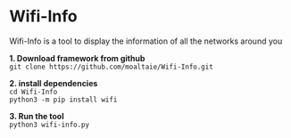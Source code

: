 # Wifi-Info
Wifi-Info is a tool to display the information of all the networks around you

<p dir="auto"><strong>1. Download framework from github</strong><br>
<code>git clone https://github.com/moaltaie/Wifi-Info.git</code></p>

<p dir="auto"><strong>2. install dependencies</strong><br>
<code>cd Wifi-Info</code><br>
<code>python3 -m pip install wifi</code></p>

<p dir="auto"><strong>3. Run the tool</strong><br>
<code>python3 wifi-info.py</code></p>
